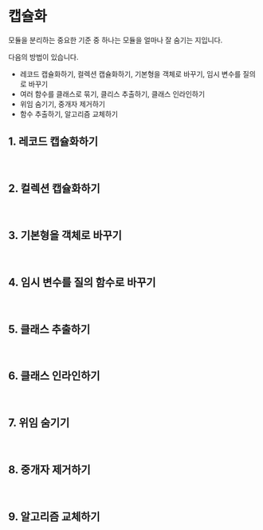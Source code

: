 # 캡슐화

모듈을 분리하는 중요한 기준 중 하나는 모듈을 얼마나 잘 숨기는 지입니다.

다음의 방법이 있습니다.

- 레코드 캡슐화하기, 컬렉션 캡슐화하기, 기본형을 객체로 바꾸기, 임시 변수를 질의로 바꾸기
- 여러 함수를 클래스로 묶기, 클리스 추출하기, 클래스 인라인하기
- 위임 숨기기, 중개자 제거하기
- 함수 추출하기, 알고리즘 교체하기

## 1. 레코드 캡슐화하기

<br/>

## 2. 컬렉션 캡슐화하기

<br/>

## 3. 기본형을 객체로 바꾸기

<br/>

## 4. 임시 변수를 질의 함수로 바꾸기

<br/>

## 5. 클래스 추출하기

<br/>

## 6. 클래스 인라인하기

<br/>

## 7. 위임 숨기기

<br/>

## 8. 중개자 제거하기

<br/>

## 9. 알고리즘 교체하기
